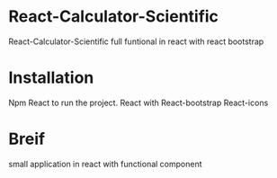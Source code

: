 # React-Calculator-Scientific
React-Calculator-Scientific full funtional in react with react bootstrap 

# Installation 
Npm React to run the project.
React with React-bootstrap 
React-icons 
# Breif 
small application in react with functional component 
